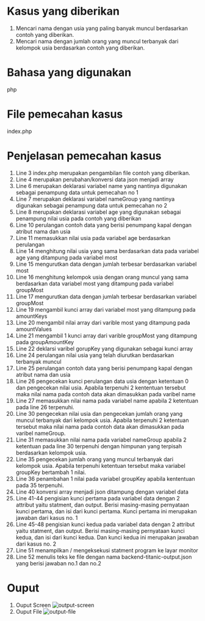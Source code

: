 # Kasus yang diberikan
1. Mencari nama dengan usia yang paling banyak muncul berdasarkan contoh yang diberikan.
2. Mencari nama dengan jumlah orang yang muncul terbanyak dari kelompok usia berdasarkan contoh yang diberikan.

# Bahasa yang digunakan
php

# File pemecahan kasus
index.php

# Penjelasan pemecahan kasus
1. Line 3 index.php merupakan pengambilan file contoh yang diberikan.
2. Line 4 merupakan perubahan/konversi data json menjadi array
3. Line 6 merupakan deklarasi variabel name yang nantinya digunakan sebagai penampung data untuk pemecahan no 1
4. Line 7 merupakan deklarasi variabel nameGroup yang nantinya digunakan sebagai penampung data untuk pemecahan no 2
5. Line 8 merupakan deklarasi variabel age yang digunakan sebagai penampung nilai usia pada contoh yang diberikan
6. Line 10 perulangan contoh data yang berisi penumpang kapal dengan atribut nama dan usia
7. Line 11 memasukkan nilai usia pada variabel age berdasarkan perulangan
8. Line 14 menghitung nilai usia yang sama berdasarkan data pada variabel age yang ditampung pada variabel most
9. Line 15 mengurutkan data dengan jumlah terbesar berdasarkan variabel most
10. Line 16 menghitung kelompok usia dengan orang muncul yang sama berdasarkan data variabel most yang ditampung pada variabel groupMost 
11. Line 17 mengurutkan data dengan jumlah terbesar berdasarkan variabel groupMost
12. Line 19 mengambil kunci array dari variabel most yang ditampung pada amountKeys
13. Line 20 mengambil nilai array dari varible most yang ditampung pada amountValues
14. Line 21 mengambil 1 kunci array dari varible groupMost yang ditampung pada groupAmountKey
15. Line 22 deklarsi varibel gorupKey yang digunakan sebagai kunci array
16. Line 24 perulangan nilai usia yang telah diurutkan berdasarkan terbanyak muncul
17. Line 25 perulangan contoh data yang berisi penumpang kapal dengan atribut nama dan usia 
18. Line 26 pengecekan kunci perulangan data usia dengan ketentuan 0 dan pengecekan nilai usia. Apabila terpenuhi 2 kententuan tersebut maka nilai nama pada contoh data akan dimasukkan pada varibel name
19. Line 27 memasukkan nilai nama pada variabel name apabila 2 ketentuan pada line 26 terpenuhi.
20. Line 30 pengecekan nilai usia dan pengecekan jumlah orang yang muncul terbanyak dari kelompok usia. Apabila terpenuhi 2 ketentuan tersebut maka nilai nama pada contoh data akan dimasukkan pada varibel nameGroup.  
21. Line 31 memasukkan nilai nama pada variabel nameGroup apabila 2 ketentuan pada line 30 terpenuhi dengan himpunan yang terpisah berdasarkan kelompok usia.
22. Line 35 pengecekan jumlah orang yang muncul terbanyak dari kelompok usia. Apabila terpenuhi ketentuan tersebut maka variabel groupKey bertambah 1 nilai.
22. Line 36 penambahan 1 nilai pada variabel groupKey apabila kententuan pada 35 terpenuhi.
23. Line 40 konversi array menjadi json ditampung dengan variabel data
24. Line 41-44 pengisian kunci pertama pada variabel data dengan 2 attribut yaitu statment, dan output. Berisi masing-masing pernyataan kunci pertama, dan isi dari kunci pertama. Kunci pertama ini merupakan jawaban dari kasus no. 1
25. Line 45-48 pengisian kunci kedua pada variabel data dengan 2 attribut yaitu statment, dan output. Berisi masing-masing pernyataan kunci kedua, dan isi dari kunci kedua. Dan kunci kedua ini merupakan jawaban dari kasus no. 2
26. Line 51 menampilkan / mengeksekusi statment program ke layar monitor
27. Line 52 menulis teks ke file dengan nama backend-titanic-output.json yang berisi jawaban no.1 dan no.2

# Ouput
1. Ouput Screen
![output-screen](https://user-images.githubusercontent.com/33658024/112792900-80777400-908e-11eb-9f9f-0368474eecae.png)
2. Ouput File
![output-file](https://user-images.githubusercontent.com/33658024/112792910-853c2800-908e-11eb-849a-ae31a1817505.png)


 
